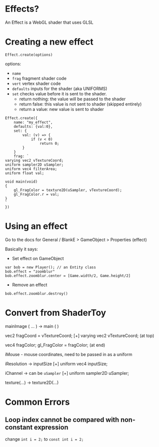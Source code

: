 # Effects?

An Effect is a WebGL shader that uses GLSL 

# Creating a new effect 

`Effect.create(options)`

options:

* `name`
* `frag` fragment shader code
* `vert` vertex shader code
* `defaults` inputs for the shader (aka UNIFORMS)
* `set` checks value before it is sent to the shader. 
	* return nothing: the value will be passed to the shader
	* return false: this value is not sent to shader (skipped entirely)
	* return a value: new value is sent to shader

```
Effect.create({
	name: "my_effect",
	defaults: {val:0},
	set: {
		val: (v) => {
			if (v < 0)
				return 0;
		}
	}
	frag: `
varying vec2 vTextureCoord;
uniform sampler2D uSampler;
uniform vec4 filterArea;
uniform float val;

void main(void)
{
	gl_FragColor = texture2D(uSampler, vTextureCoord);
	gl_FragColor.r = val;
}
`
})
```

# Using an effect

Go to the docs for General / BlankE > GameObject > Properties (effect)

Basically it says:

* Set effect on GameObject

```
var bob = new Player(); // an Entity class
bob.effect = "zoomblur"
bob.effect.zoomblur.center = [Game.width/2, Game.height/2]
```

* Remove an effect

`bob.effect.zoomblur.destroy()`

# Convert from ShaderToy

mainImage ( ... ) -> main ( )

vec2 fragCoord = vTextureCoord;
[+] varying vec2 vTextureCoord; (at top)

vec4 fragColor;
gl_FragColor = fragColor; (at end)

iMouse - mouse coordinates, need to be passed in as a uniform

iResolution -> inputSize
[+] uniform vec4 inputSize;

iChannel -> can be `uSampler`
[+] uniform sampler2D uSampler;

texture(...) -> texture2D(...)

# Common Errors

## Loop index cannot be compared with non-constant expression

change `int i = 2;` to `const int i = 2;`